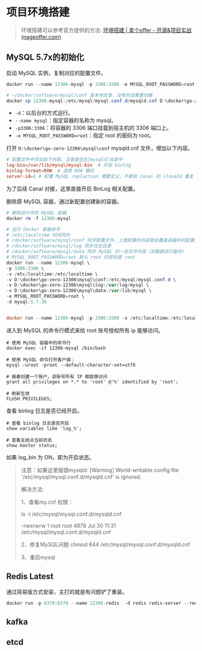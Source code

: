 # 项目环境搭建

> 环境搭建可以参考官方提供的方法: [环境搭建 | 拿个offer - 开源&项目实战 (nageoffer.com)](https://nageoffer.com/pages/008ee6/)

## MySQL 5.7x的初始化

启动 MySQL 实例，复制对应的配置文件。

~~~powershell
docker run --name 12306-mysql -p 3306:3306 -e MYSQL_ROOT_PASSWORD=root -d mysql:5.7.36

# ~/docker/software/mysql/conf 是本地目录，没有的话需要创建
docker cp 12306-mysql:/etc/mysql/mysql.conf.d/mysqld.cnf D:\docker\go-zero-12306\mysql\conf\mysqld.cnf
~~~

- `-d`：以后台的方式运行。
- `--name mysql`：指定容器的名称为 mysql。
- `-p3306:3306`：将容器的 3306 端口挂载到宿主机的 3306 端口上。
- `-e MYSQL_ROOT_PASSWORD=root`：指定 root 的密码为 root。

打开 `D:\docker\go-zero-12306\mysql\conf` mysqld.cnf 文件，增加以下内容。

~~~conf
# 配置文件中添加如下内容，注意是在在[mysqld]目录中
log-bin=/var/lib/mysql/mysql-bin  # 开启 binlog
binlog-format=ROW  # 选择 ROW 模式
server-id=1 # 配置 MySQL replaction 需要定义，不要和 canal 的 slaveId 重复
~~~

为了后续 Canal 对接，这里直接开启 BinLog 相关配置。

删除原 MySQL 容器，通过新配置创建新的容器。

~~~powershell
# 删除运行中的 MySQL 容器
docker rm -f 12306-mysql

# 运行 Docker 容器命令
# /etc/localtime 时间同步
# /docker/software/mysql/conf 同步配置文件，上面配置的内容就会覆盖容器中的配置文件
# /docker/software/mysql/log 同步日志目录
# /docker/software/mysql/data 同步 MySQL 的一些文件内容（对数据进行备份）
# MYSQL_ROOT_PASSWORD=root 默认 root 的密码是 root
docker run --name 12306-mysql \
-p 3306:3306 \
-v /etc/localtime:/etc/localtime \
-v D:\docker\go-zero-12306\mysql\conf:/etc/mysql/mysql.conf.d \
-v D:\docker\go-zero-12306\mysql\log:/var/log/mysql \
-v D:\docker\go-zero-12306\mysql\data:/var/lib/mysql \
-e MYSQL_ROOT_PASSWORD=root \
-d mysql:5.7.36


docker run --name 12306-mysql -p 3306:3306 -v /etc/localtime:/etc/localtime -v D:\docker\go-zero-12306\mysql\conf:/etc/mysql/mysql.conf.d -v D:\docker\go-zero-12306\mysql\log:/var/log/mysql -v D:\docker\go-zero-12306\mysql\data:/var/lib/mysql -e MYSQL_ROOT_PASSWORD=root -d mysql:5.7.36
~~~



进入到 MySQL 的命令行模式来给 root 账号授权所有 ip 能够访问。

~~~shell
# 使用 MySQL 容器中的命令行
docker exec -it 12306-mysql /bin/bash

# 使用 MySQL 命令打开客户端：
mysql -uroot -proot --default-character-set=utf8

# 接着创建一个账户，该账号所有 IP 都能够访问
grant all privileges on *.* to 'root' @'%' identified by 'root';

# 刷新生效
FLUSH PRIVILEGES;
~~~

查看 binlog 日志是否已经开启。

~~~shell
# 查看 binlog 日志是否开启
show variables like 'log_%';

# 查看主结点当前状态
show master status;
~~~

如果 log_bin 为 ON，即为开启状态。

> 注意：如果这里报错mysqld: [Warning] World-writable config file '/etc/mysql/mysql.conf.d/mysqld.cnf' is ignored.
>
> 解决方法:
> 
> 1、查看my.cnf 权限： 
> 
>ls -l /etc/mysql/mysql.conf.d/mysqld.cnf 
> 
> -rwxrwrw 1 root root 4878 Jul 30 11:31 /etc/mysql/mysql.conf.d/mysqld.cnf
>
> 2、修复MySQL问题
> chmod 644 /etc/mysql/mysql.conf.d/mysqld.cnf
>
> 3、重启mysql



## Redis Latest

通过简易版方式安装，主打的就是有问题铲了重装。

~~~powershell
docker run -p 6379:6379 --name 12306-redis  -d redis redis-server --requirepass "123456"
~~~



## kafka 







## etcd

